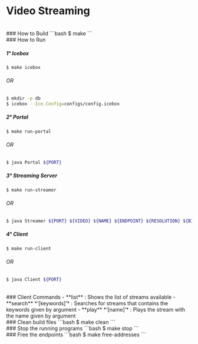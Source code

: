 # Video Streaming

<br>
### How to Build
```bash
$ make
```


<br>
### How to Run

##### 1° Icebox
```bash
$ make icebox
```
###### OR
```bash
$ mkdir -p db
$ icebox --Ice.Config=configs/config.icebox
```

##### 2° Portal
```bash
$ make run-portal
```
###### OR
```bash
$ java Portal ${PORT}
```

##### 3° Streaming Server
```bash
$ make run-streamer
```
###### OR
```bash
$ java Streamer ${PORT} ${VIDEO} ${NAME} ${ENDPOINT} ${RESOLUTION} ${BITRATE} ${KEYWORDS}
```

##### 4° Client
```bash
$ make run-client
```
###### OR
```bash
$ java Client ${PORT}
```

<br>
### Client Commands
- **list** : Shows the list of streams available
- **search** *‘[keywords]’* : Searches for streams that contains the keywords given by argument
- **play** *‘[name]’* : Plays the stream with the name given by argument 

<br>
### Clean build files
```bash
$ make clean
```

<br>
### Stop the running programs
```bash
$ make stop
```

<br>
### Free the endpoints
```bash
$ make free-addresses
```

